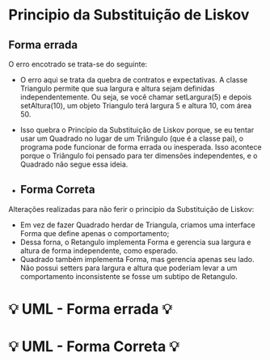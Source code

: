 # Principio da Substituição de Liskov

## Forma errada
O erro encotrado se trata-se do seguinte:
- O erro aqui se trata da quebra de contratos e expectativas. A classe Triangulo permite que sua largura e altura sejam definidas independentemente. Ou seja, se você chamar setLargura(5) e depois setAltura(10), um objeto Triangulo terá largura 5 e altura 10, com área 50.
- Isso quebra o Princípio da Substituição de Liskov porque, se eu tentar usar um Quadrado no lugar de um Triângulo (que é a classe pai), o programa pode funcionar de forma errada ou inesperada. Isso acontece porque o Triângulo foi pensado para ter dimensões independentes, e o Quadrado não segue essa ideia.

- ## Forma Correta
Alterações realizadas para não ferir o princípio da Substituição de Liskov:
- Em vez de fazer Quadrado herdar de Triangula, criamos uma interface Forma que define apenas o comportamento;
- Dessa forna, o Retangulo implementa Forma e gerencia sua largura e altura de forma independente, como esperado.
- Quadrado também implementa Forma, mas gerencia apenas seu lado. Não possui setters para largura e altura que poderiam levar a um comportamento inconsistente se fosse um subtipo de Retangulo.

#  :bulb: UML - Forma errada :bulb:

#  :bulb: UML - Forma Correta :bulb:
